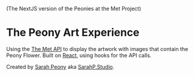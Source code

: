 (The NextJS version of the Peonies at the Met Project)

# The Peony Art Experience
Using the [The Met API](https://metmuseum.github.io/) to display the artwork with images that contain the Peony Flower.
Built on [React](https://reactjs.org/), using hooks for the API calls.

Created by [Sarah Peony](https://github.com/sarahp) aka [SarahP.Studio](http://sarahp.studio/).
